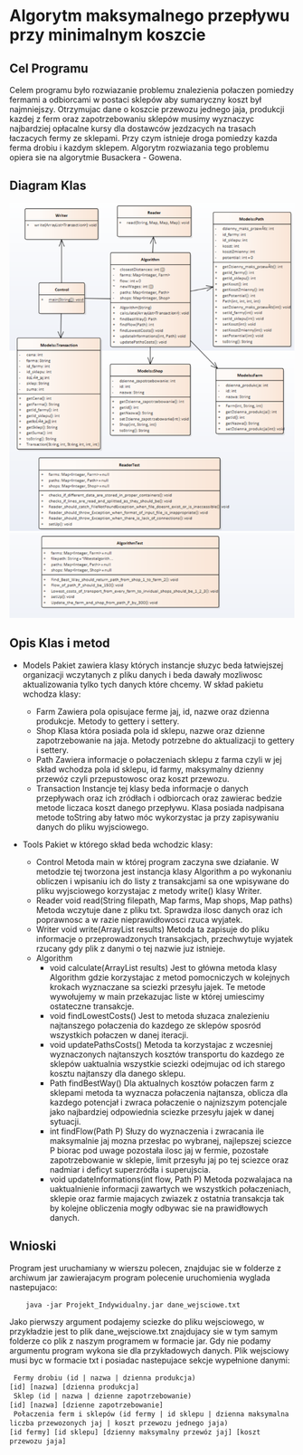 # Algorytm maksymalnego przepływu przy minimalnym koszcie 

## Cel Programu

Celem programu było rozwiazanie problemu znalezienia połaczen pomiedzy
fermami a odbiorcami w postaci sklepów aby sumaryczny koszt był
najmniejszy. Otrzymujac dane o koszcie przewozu jednego jaja, produkcji
kazdej z ferm oraz zapotrzebowaniu sklepów musimy wyznaczyc najbardziej
opłacalne kursy dla dostawców jezdzacych na trasach łaczacych fermy
ze sklepami. Przy czym istnieje droga pomiedzy kazda ferma drobiu i kazdym
sklepem. Algorytm rozwiazania tego problemu opiera sie na algorytmie
Busackera - Gowena.

## Diagram Klas
<img src="https://github.com/wasikm04/LowestCostPathsAlgorithm/blob/master/img/diagram_klas.png" width="800"/>

## Opis Klas i metod

- Models
Pakiet zawiera klasy których instancje słuzyc beda łatwiejszej organizacji
wczytanych z pliku danych i beda dawały mozliwosc aktualizowania
tylko tych danych które chcemy. W skład pakietu wchodza
klasy:
    - Farm
Zawiera pola opisujace ferme jaj, id, nazwe oraz dzienna produkcje.
Metody to gettery i settery.
    - Shop
Klasa która posiada pola id sklepu, nazwe oraz dzienne zapotrzebowanie
na jaja. Metody potrzebne do aktualizacji to gettery
i settery.
    - Path
Zawiera informacje o połaczeniach sklepu z farma czyli w jej skład
wchodza pola id sklepu, id farmy, maksymalny dzienny przewóz
czyli przepustowosc oraz koszt przewozu.
    - Transaction
Instancje tej klasy beda informacje o danych przepływach oraz ich
zródłach i odbiorcach oraz zawierac bedzie metode liczaca koszt
danego przepływu. Klasa posiada nadpisana metode toString
aby łatwo móc wykorzystac ja przy zapisywaniu danych do pliku
wyjsciowego.

- Tools
Pakiet w którego skład beda wchodzic klasy:
    - Control
Metoda main w której program zaczyna swe działanie. W metodzie
tej tworzona jest instancja klasy Algorithm a po wykonaniu
obliczen i wpisaniu ich do listy z transakcjami sa one wpisywane
do pliku wyjsciowego korzystajac z metody write() klasy
Writer.
    - Reader
void read(String filepath, Map farms, Map shops, Map paths)
Metoda wczytuje dane z pliku txt. Sprawdza ilosc danych oraz
ich poprawnosc a w razie nieprawidłowosci rzuca wyjatek.
    - Writer
void write(ArrayList<Transaction> results)
Metoda ta zapisuje do pliku informacje o przeprowadzonych transakcjach,
przechwytuje wyjatek rzucany gdy plik z danymi o tej
nazwie juz istnieje.
    - Algorithm
        - void calculate(ArrayList<Transaction> results) Jest
to główna metoda klasy Algorithm gdzie korzystajac z metod
pomocniczych w kolejnych krokach wyznaczane sa sciezki
przesyłu jajek. Te metode wywołujemy w main przekazujac
liste w której umiescimy ostateczne transakcje.
        - void findLowestCosts() Jest to metoda słuzaca znalezieniu
najtanszego połaczenia do kazdego ze sklepów sposród
wszystkich połaczen w danej iteracji.
        - void updatePathsCosts() Metoda ta korzystajac z wczesniej
wyznaczonych najtanszych kosztów transportu do kazdego
ze sklepów uaktualnia wszystkie sciezki odejmujac od
ich starego kosztu najtanszy dla danego sklepu.
        - Path findBestWay() Dla aktualnych kosztów połaczen farm
z sklepami metoda ta wyznacza połaczenia najtansza, oblicza
dla kazdego potencjał i zwraca połaczenie o najnizszym potencjale
jako najbardziej odpowiednia sciezke przesyłu jajek
w danej sytuacji.
        - int findFlow(Path P) Słuzy do wyznaczenia i zwracania
ile maksymalnie jaj mozna przesłac po wybranej, najlepszej
sciezce P biorac pod uwage pozostała ilosc jaj w fermie, pozostałe
zapotrzebowanie w sklepie, limit przesyłu jaj po tej
sciezce oraz nadmiar i deficyt superzródła i superujscia.
        - void updateInformations(int flow, Path P) Metoda pozwalajaca
na uaktualnienie informacji zawartych we wszystkich
połaczeniach, sklepie oraz farmie majacych zwiazek z ostatnia
transakcja tak by kolejne obliczenia mogły odbywac sie
na prawidłowych danych.

## Wnioski
Program jest uruchamiany w wierszu polecen, znajdujac sie w folderze
z archiwum jar zawierajacym program polecenie uruchomienia wyglada
nastepujaco:
```commandline
    java -jar Projekt_Indywidualny.jar dane_wejsciowe.txt
```
Jako pierwszy argument podajemy sciezke do pliku wejsciowego, w przykładzie
jest to plik dane_wejsciowe.txt znajdujacy sie w tym samym folderze
co plik z naszym programem w formacie jar. Gdy nie podamy argumentu
program wykona sie dla przykładowych danych. Plik wejsciowy musi
byc w formacie txt i posiadac nastepujace sekcje wypełnione danymi:
```commandline
 Fermy drobiu (id | nazwa | dzienna produkcja)
[id] [nazwa] [dzienna produkcja]
 Sklep (id | nazwa | dzienne zapotrzebowanie)
[id] [nazwa] [dzienne zapotrzebowanie]
 Połaczenia ferm i sklepów (id fermy | id sklepu | dzienna maksymalna
liczba przewozonych jaj | koszt przewozu jednego jaja)
[id fermy] [id sklepu] [dzienny maksymalny przewóz jaj] [koszt przewozu jaja]
```
